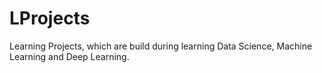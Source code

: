 # LProjects
Learning Projects, which are build during learning Data Science, Machine Learning and Deep Learning.
